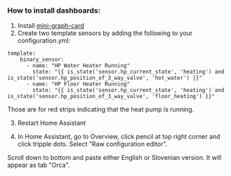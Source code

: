 
### How to install dashboards:

1. Install [mini-graph-card](https://github.com/kalkih/mini-graph-card) 
2. Create two template sensors by adding the following to your configuration.yml:

```
template:
    binary_sensor:
      - name: "HP Water Heater Running"
        state: "{{ is_state('sensor.hp_current_state', 'heating') and is_state('sensor.hp_position_of_3_way_valve', 'hot_water') }}"
      - name: "HP Floor Heater Running"
        state: "{{ is_state('sensor.hp_current_state', 'heating') and is_state('sensor.hp_position_of_3_way_valve', 'floor_heating') }}"
```
Those are for red strips indicating that the heat pump is running.


3. Restart Home Assistant

4. In Home Assistant, go to Overview, click pencil at top right corner and click tripple dots. Select "Raw configuration editor".

Scroll down to bottom and paste either English or Slovenian version. It will appear as tab "Orca".